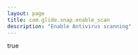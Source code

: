 ```yaml
---
layout: page
title: com.glide.snap.enable_scan
description: "Enable Antivirus scanning"
---
```

true